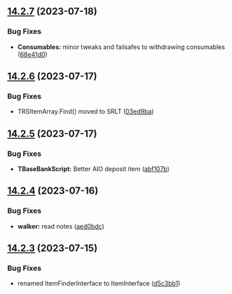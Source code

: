 ## [14.2.7](https://github.com/Torwent/WaspLib/compare/v14.2.6...v14.2.7) (2023-07-18)


### Bug Fixes

* **Consumables:** minor tweaks and failsafes to withdrawing consumables ([68e41d0](https://github.com/Torwent/WaspLib/commit/68e41d02ada4cd71b8a6cb6052b31c5bd848ec5c))



## [14.2.6](https://github.com/Torwent/WaspLib/compare/v14.2.5...v14.2.6) (2023-07-17)


### Bug Fixes

* TRSItemArray.Find() moved to SRLT ([03ed9ba](https://github.com/Torwent/WaspLib/commit/03ed9ba556c95e5b5583e7c6b7c13342fd819c7e))



## [14.2.5](https://github.com/Torwent/WaspLib/compare/v14.2.4...v14.2.5) (2023-07-17)


### Bug Fixes

* **TBaseBankScript:** Better AIO deposit item ([abf107b](https://github.com/Torwent/WaspLib/commit/abf107b1ed4cd97a2218088445c38117614a19ec))



## [14.2.4](https://github.com/Torwent/WaspLib/compare/v14.2.3...v14.2.4) (2023-07-16)


### Bug Fixes

* **walker:** read notes ([aed0bdc](https://github.com/Torwent/WaspLib/commit/aed0bdc6fb42d44a46e72b373eee1c42751d946b))



## [14.2.3](https://github.com/Torwent/WaspLib/compare/v14.2.2...v14.2.3) (2023-07-15)


### Bug Fixes

* renamed ItemFinderInterface to ItemInterface ([d5c3bb1](https://github.com/Torwent/WaspLib/commit/d5c3bb18f888d99d7ef5833c6927092b8220e081))



